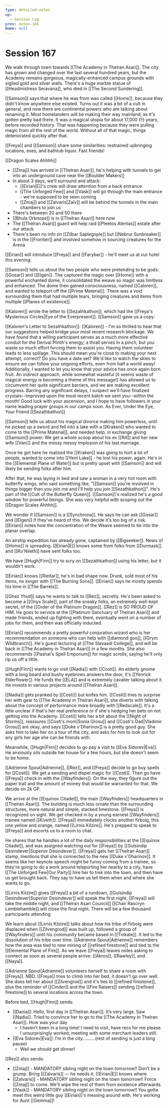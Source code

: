 ```yaml
---
type: detailed-notes
up:
  - Session Log
prev: notes-166
Name: null
---
```

# Session 167

We walk through town towards [[The Academy in Thelran Asari]]. The city has grown and changed over the last several hundred years, but the Academy remains gorgeous, magically-enhanced campus grounds with sigiled gold and silver walls. There's a huge marble statue of [[Headmistress Seravana]], who died in [[The Second Sundering]].

[[Samson]] says that where he was from was called [[Home]], because they didn't know anywhere else existed. Turns out it was a bit of a cult in general, and now there are continental powers who are talking about renaming it. Most homelanders will be making their way mainland, as it's gotten pretty bad there. It was a magical utopia for about 17,000 (!!) years, before recorded history. That was happening because they were pulling magic from all the rest of the world. Without all of that magic, things deteriorated quickly after that.

[[Freya]] and [[Samson]] share some similarities: restrained upbringing locations, exes, and bathtub liquor. Fast friends!

[[Dragon Scales Ahhhh]] 
* [[Zmaj]] has arrived in [[Thelran Asari]], he's helping with tunnels to get into an underground cave near the [[Boulder Makers]]
* In about 3 days, we'll surround and attack:
	* [[Eirian|E]]'s crew will draw attention from a back entrance
	* [[The Unforged Few]] and [[Vask]] will go through the main entrance - we're supposed to be seen coming
	* [[Zmaj]] and [[Zalvaris|Zalv]] will be behind the tunnels in the main chambers to join us
* There's between 20 and 50 there
* [[Bhula Orbnose]] is in [[Thelran Asari]] here now
* The [[Thelran Asari]] guard will help raid [[Pleetos Alentas]] estate after our attack
* There's been no info on [[Zilbar Saplegople]] but [[Nebrur Sunbreaker]] is in the [[Frontier]] and involved somehow in sourcing creatures for the Arena

[[Eirian]] will introduce [[Freya]] and [[Farybar]] - he'll meet us at our hotel this evening. 

[[Samson]] tells us about the two people who were pretending to be gods: [[Gosar]] and [[Elgen]]. The captured the magic over [[Home]] with a powerful enchanted dome, it consolidated the weave so magic was limitless and enhanced. The dome then gained consciousness, named [[Caloren]], and wanted to teleport off the [[Prime Material]]. There was a void surrounding them that had multiple tears, bringing creatures and items from multiple [[Planes of existence]]. 

[[Kaloren]] wrote the letter to [[Sezathkathon]], which had the [[Freya's Mysterious Circles|Eye of the Everpresent]]. [[Samson]] gave us a copy:

[[Kaloren's Letter to Sezathkathon]]:
	[[Kaloren]] -
	I'm so thrilled to hear that our suggestions helped bridge your most recent research blockage. We have found that a willing participant serves as a much more effective conduit for the Derival Plinth's energy; a thrall serves in a pinch, but you waste so much effort forcing them to assist you. Having them volunteer leads to less spillage. This should mean you're close to making your next attempt, correct? Do you have a date set? We'd like to watch the skies to ensure we can follow your ongoing efforts, even from half a world away! Additionally, I wanted to let you know that your advice has once again born fruit. An indirect approach, while somewhat wasteful (it seems waste of magical energy is becoming a theme of this message!) has allowed us to circumvent her quite significant barriers, and we are making excellent progress. Barring any significant delays, I suspect we'll have finalized crystals--improved upon the most recent batch we sent you--within the month! Good luck with your ascension, and I hope to have followers in your name leading prayer groups in our camps soon. 
	As Ever, Under the Eye, Your Friend [[Sezathkathon]]

[[Samson]] tells us about his magical divorce making him powerless, until he picked up a sword and fell into a lake with a [[Kraken]] who wanted to come to the [[Prime Material]], and needed help, in exchange giving [[Samson]] power. We get a whole scoop about his ex [[Rill]] and her new wife [[Vani]] and the messy messy implosion of his last marriage. 

Once he got here he realized the [[Kraken]] was going to hurt a lot of people, wanted to come into [[Yent Lake]] - he lost his power, again. He's in the [[Elemental Plane of Water]] but is pretty upset with [[Samson]] and will likely be sending folks after him. 

After that, he was laying in bed and saw a woman in a very hot room with butterfly wings, who said something like, "[[Samson]] you're involved in things bigger than you join me and I'll help you join [[Sezathkathon]]". He's part of the [[Cult of the Butterfly Queen]]. [[Samson]]'s realized he's a good window for powerful beings. She was very helpful with scoping out the [[Dragon Scales Ahhhh]]. 

We wonder if [[Samson]] is a [[Synchrona]]. He says he can ask [[Gosar]] and [[Elgen]] if they've heard of this. We decide it's too big of a risk. [[Eirian]] notes how the concentration of the Weave seemed to tie into the planar overlap. 

An airship expedition has already gone, captained by [[Bigseeker]]. News of [[Home]] is spreading. [[Eirian|E]] knows some from folks from [[Durmask]] and [[Ru'Nileth]] have sent folks too. 

We have [[Hugh|Finn]] try to scry on [[Sezathkathon]] using his letter, but it wouldn't work. 

[[Eirian]] knows [[Rieltar]], he's in bad shape now. Drunk, sold most of his items, no longer with [[The Burning Sons]]. [[Eirian]] says he mostly spends his time in [[The Barrels]]. 

[[Ghez Yhutl]] says he wants to talk to [[Rez]], secretly. He's been asked to become a [[Onyx Scale]], part of the sneaky folks, an extremely well-kept secret, of the [[Order of the Platinum Dragon]]. [[Rez]] is SO PROUD OF HIM. He goes to service at the [[Platinum Sanctuary of Thelran Asari]] and made friends, ended up fighting with them, eventually went on a number of jobs for them, and then was officially inducted. 

[[Eirian]] recommends a pretty powerful conjuration wizard who is her recommendation on someone who can help with [[diamond goo]], [[Grym Wildbranch]]. He's guest lecturing at [[The Slavaadi College]], and will be back in [[The Academy in Thelran Asari]] in a few months. She also recommends [[Pashai's Spell Emporium]] for magic scrolls, saying he'll only rip us off a little. 

[[Hugh|Finn]] wants to go visit [[Nadia]] with [[Costi]]. An elderly gnome with a long beard and bushy eyebrows answers the door, it's [[Yenrick Elderflower]]. He funds the [[ELA]] and is extremely cavalier talking about it. He invests in various projects around [[Thelran Asari]]. 

[[Nadia]] gets pranked by [[Costi]] but knifes him. [[Costi]] tries to surprise her with gear to [[The Academy in Thelran Asari]], she diverts with talking about the concept of performance more broadly with [[Redscale]]. It's a little unclear if that's her real preference or if she's hedging her bets on not getting into the Academy. [[Costi]] tells her a bit about the [[Night of Storms]], reassures [[Costi's mom|Sonia Grosu]] and [[Costi's Dad|Vladimir Grosu]] are okay, and says [[Duke v'Dharinov]] is a pretty good guy. She asks him to take her on a tour of the city, and asks for him to look out for any girls her age she can be friends with. 

Meanwhile, [[Hugh|Finn]] decides to go pay a visit to [[Eva Sidorev|Eva]]. He anxiously sits outside her house for a few hours, but she doesn't seem to be home. 

[[Adrienne Spout|Adrienne]], [[Rez]], and [[Freya]] decide to go buy spells for [[Costi]]. We get a sending and dispel magic for [[Costi]]. Then go have [[Freya]] check in with the [[Wayfinders]]. On the way, they figure out the paper trail and the amount of money that would be warranted for that. We decide on 2k GP. 

We arrive at the [[Equinox Citadel]], the main [[Wayfinders]] headquarters in [[Thelran Asari]]. The building is much less ornate than the surrounding structures, more natural and simple, stacked limestone. [[Freya]] is recognized on sight. We get checked in by a young earnest [[Wayfinders]] trainee named [[Kiveth]]. [[Freya]] immediately clocks another firbolg, this one yellow and orange, named [[Lirnis Kilzire]]. He's prepped to speak to [[Freya]] and escorts us to a room to chat. 

He shares that he handles a lot of the daily responsibilities at the [[Equinox Citadel]], and was assigned watching out for [[Freya]] by [[Gulsindip Desindever|Superior Desindever]]. [[Freya]] gets her [[Thelran Asari]] stamp, mentions that she is connected to the new [[Duke v'Dharinov]]. It seems like her keynote speech might be funny coming from a trainee, so they're going to do a work around teleporting her nearby to a city, have [[The Unforged Few|Our Party]] hire her to trek into the town, and then have us get brought back. They say to have us tell them when and where she wants to go. 

[[Lirnis Kilzire]] gives [[Freya]] a bit of a rundown, [[Gulsindip Desindever|Superior Desindever]] will speak the first night, [[Freya]] will take the middle night, and [[Thelran Asari Council]] [[Chair Rascryn Lemblehamble]] will close the final night. There will be a few thousand participants attending. 

We learn about [[Lirnis Kilzire]] talks about how his tribe of firbolg were displaced when [[Zilvengrod]] was built up, followed a group of [[Wayfinders]] until his community became based in [[Tinkate]]. It led to the dissolution of his tribe over time. [[Adrienne Spout|Adrienne]] remembers how the area was tied to new mining of [[refined firestone]] and tied to the [[Elemental Plane of Fire]]. As we leave [[Freya]] leaves notes asking to connect as soon as several people arrive: [[Akros]], [[Rawley]], and [[Naya]]. 

[[Adrienne Spout|Adrienne]] volunteers herself to share a room with [[Freya]]. NBD. [[Freya]] tries to climb into her bed, it doesn't go over well. She does tell her about [[Zilvengrod]] and it's ties to [[refined firestone]], plus the reminder of [[Cinder]] and the [[Fire Raisers]] sending [[refined firestone]] to several locations across the town. 

Before bed, [[Hugh|Finn]] sends:
* [[Dania]]: Hello, first day in [[Thelran Asari]]. It’s very large. Saw [[Nadia]]. Tried to convince her to go to the [[The Academy in Thelran Asari]]. How was your day
	* I haven’t been in a long time! I need to visit, have recs for me please. I unsurprisingly worked, meeting with some merchant leaders still.
* [[Eva Sidorev|Eva]]: I’m in the city……….(rest of sending is just a long pause)
	* Well we should get dinner!

[[Rez]] also sends:
* [[Zmaj]] - MANDATORY sibling night on the town tomorrow!! Don't be a grump.  Bring [[Zalvaris]] — he needs it. [[Eirian|E]] knows where.
* [[Zalvaris]] - MANDATORY sibling night on the town tomorrow!! Force [[Zmaj]] to come. We'll wipe the rest of them from existence afterwards.
* [[Vask]] - MANDATORY sibling night on the town tomorrow!! You gotta meet this weird little guy [[Eirian]]'s messing around with. He's working for Aunt [[Gemma]]! 


